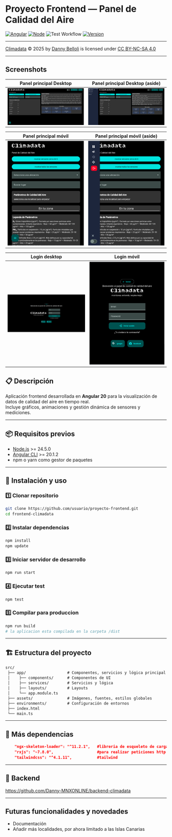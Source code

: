 # Proyecto Frontend — Panel de Calidad del Aire

[![Angular](https://img.shields.io/badge/Angular-20.1.2-red?logo=angular)](https://angular.io/)
[![Node](https://img.shields.io/badge/Node.js-24.5.0-green?logo=node.js)](https://nodejs.org/)
![Test Workflow](https://github.com/Danny-MNXONLINE/frontend-climadata/actions/workflows/tests.yml/badge.svg)
[![Version](https://img.shields.io/badge/version-0.2.2-blue)](#)

---

<a href="https://github.com/Danny-MNXONLINE/frontend-climadata">Climadata</a> © 2025 by <a href="https://github.com/Danny-MNXONLINE">Danny Belloli</a> is licensed under <a href="https://creativecommons.org/licenses/by-nc-sa/4.0/">CC BY-NC-SA 4.0</a><img src="https://mirrors.creativecommons.org/presskit/icons/cc.svg" alt="" style="max-width: 1em;max-height:1em;margin-left: .2em;"><img src="https://mirrors.creativecommons.org/presskit/icons/by.svg" alt="" style="max-width: 1em;max-height:1em;margin-left: .2em;"><img src="https://mirrors.creativecommons.org/presskit/icons/nc.svg" alt="" style="max-width: 1em;max-height:1em;margin-left: .2em;"><img src="https://mirrors.creativecommons.org/presskit/icons/sa.svg" alt="" style="max-width: 1em;max-height:1em;margin-left: .2em;">

---

## Screenshots

| Panel principal Desktop | Panel principal Desktop (aside) |
| --- | --- |
| <img src="public/screenshots/panel-desktop.png" width="400"> | <img src="public/screenshots/panel-desktop-aside.png" width="400"> |

| Panel principal móvil | Panel principal móvil (aside) |
| --- | --- |
| <img src="public/screenshots/panel-mobile.png" width="400"> | <img src="public/screenshots/panel-mobile-aside.png" width="400"> |

| Login desktop | Login móvil |
| --- | --- |
| <img src="public/screenshots/login-desktop.png" width="400"> | <img src="public/screenshots/login-mobile.png" width="400"> |



## 📋 Descripción
Aplicación frontend desarrollada en **Angular 20** para la visualización de datos de calidad del aire en tiempo real.  
Incluye gráficos, animaciones y gestión dinámica de sensores y mediciones.

---

## 📦 Requisitos previos
- [Node.js](https://nodejs.org/) >= 24.5.0
- [Angular CLI](https://angular.dev/tools/cli) >= 20.1.2
- npm o yarn como gestor de paquetes

---

## 🚀 Instalación y uso

### 1️⃣ Clonar repositorio
```bash
git clone https://github.com/usuario/proyecto-frontend.git
cd frontend-climadata
```

### 2️⃣ Instalar dependencias
```bash
npm install
npm update
```

### 3️⃣ Iniciar servidor de desarrollo
```bash
npm run start
```

### 4️⃣ Ejecutar test
```bash
npm test
```

### 5️⃣ Compilar para produccion
```bash
npm run build
# la aplicacion esta compilada en la carpeta /dist
```

---

## 🏗️ Estructura del proyecto
```
src/
 ├── app/                  # Componentes, servicios y lógica principal
 │    ├── components/      # Componentes de UI
 │    ├── services/        # Servicios y lógica
 |    ├── layouts/         # Layouts
 │    └── app.module.ts
 ├── assets/               # Imágenes, fuentes, estilos globales
 ├── environments/         # Configuración de entornos
 ├── index.html
 └── main.ts
```

---

## 🔧 Más dependencias
```json
    "ngx-skeleton-loader": "^11.2.1",   #libreria de esqueleto de carga
    "rxjs": "~7.8.0",                   #para realizar peticiones http
    "tailwindcss": "^4.1.11",           #tailwind
```

---

## 🔗 Backend
https://github.com/Danny-MNXONLINE/backend-climadata


---

## Futuras funcionalidades y novedades
<ul>
 <li>Documentación</li> 
  <li>Añadir más localidades, por ahora limitado a las Islas Canarias</li>
</ul>
